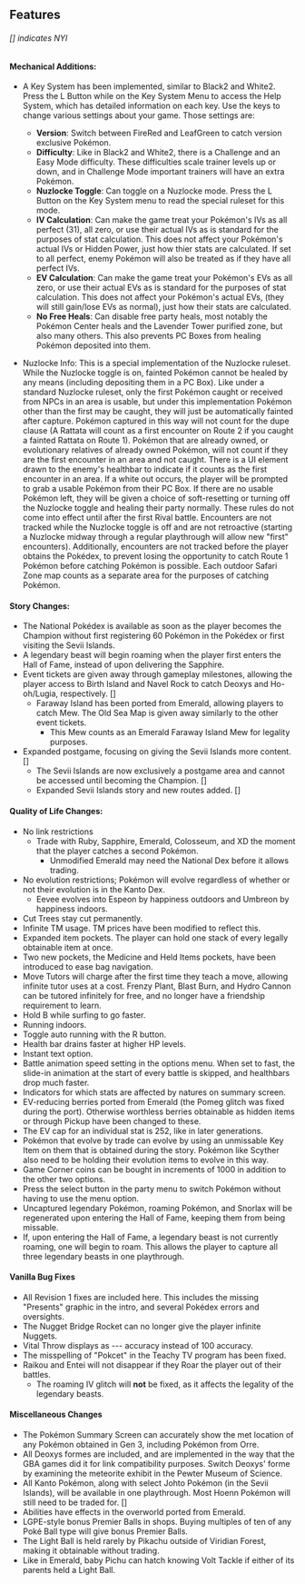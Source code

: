 ## Features

###### [] indicates NYI

#### Mechanical Additions:
- A Key System has been implemented, similar to Black2 and White2. Press the L Button while on the Key System Menu to access the Help System, which has detailed information on each key. Use the keys to change various settings about your game. Those settings are:
	*  __Version__: Switch between FireRed and LeafGreen to catch version exclusive Pokémon.
	* __Difficulty__: Like in Black2 and White2, there is a Challenge and an Easy Mode difficulty. These difficulties scale trainer levels up or down, and in Challenge Mode important trainers will have an extra Pokémon.
	* __Nuzlocke Toggle__: Can toggle on a Nuzlocke mode. Press the L Button on the Key System menu to read the special ruleset for this mode.
	* __IV Calculation__: Can make the game treat your Pokémon's IVs as all perfect (31), all zero, or use their actual IVs as is standard for the purposes of stat calculation. This does not affect your Pokémon's actual IVs or Hidden Power, just how thier stats are calculated. If set to all perfect, enemy Pokémon will also be treated as if they have all perfect IVs.
	* __EV Calculation__: Can make the game treat your Pokémon's EVs as all zero, or use their actual EVs as is standard for the purposes of stat calculation. This does not affect your Pokémon's actual EVs, (they will still gain/lose EVs as normal), just how their stats are calculated.
	* __No Free Heals__: Can disable free party heals, most notably the Pokémon Center heals and the Lavender Tower purified zone, but also many others. This also prevents PC Boxes from healing Pokémon deposited into them.

- Nuzlocke Info: This is a special implementation of the Nuzlocke ruleset. While the Nuzlocke toggle is on, fainted Pokémon cannot be healed by any means (including depositing them in a PC Box). Like under a standard Nuzlocke ruleset, only the first Pokémon caught or received from NPCs in an area is usable, but under this implementation Pokémon other than the first may be caught, they will just be automatically fainted after capture. Pokémon captured in this way will not count for the dupe clause (A Rattata will count as a first encounter on Route 2 if you caught a fainted Rattata on Route 1). Pokémon that are already owned, or evolutionary relatives of already owned Pokémon, will not count if they are the first encounter in an area and not caught. There is a UI element drawn to the enemy's healthbar to indicate if it counts as the first encounter in an area. If a white out occurs, the player will be prompted to grab a usable Pokémon from their PC Box. If there are no usable Pokémon left, they will be given a choice of soft-resetting or turning off the Nuzlocke toggle and healing their party normally. These rules do not come into effect until after the first Rival battle. Encounters are not tracked while the Nuzlocke toggle is off and are not retroactive (starting a Nuzlocke midway through a regular playthrough will allow new "first" encounters). Additionally, encounters are not tracked before the player obtains the Pokédex, to prevent losing the opportunity to catch Route 1 Pokémon before catching Pokémon is possible. Each outdoor Safari Zone map counts as a separate area for the purposes of catching Pokémon.

#### Story Changes:
- The National Pokédex is available as soon as the player becomes the Champion without first registering 60 Pokémon in the Pokédex or first visiting the Sevii Islands.
- A legendary beast will begin roaming when the player first enters the Hall of Fame, instead of upon delivering the Sapphire.
- Event tickets are given away through gameplay milestones, allowing the player access to Birth Island and Navel Rock to catch Deoxys and Ho-oh/Lugia, respectively. []
	* Faraway Island has been ported from Emerald, allowing players to catch Mew. The Old Sea Map is given away similarly to the other event tickets.
		* This Mew counts as an Emerald Faraway Island Mew for legality purposes.
- Expanded postgame, focusing on giving the Sevii Islands more content. []
	* The Sevii Islands are now exclusively a postgame area and cannot be accessed until becoming the Champion. []
	* Expanded Sevii Islands story and new routes added. []

#### Quality of Life Changes:
- No link restrictions
	* Trade with Ruby, Sapphire, Emerald, Colosseum, and XD the moment that the player catches a second Pokémon.
		* Unmodified Emerald may need the National Dex before it allows trading.
- No evolution restrictions; Pokémon will evolve regardless of whether or not their evolution is in the Kanto Dex.
	* Eevee evolves into Espeon by happiness outdoors and Umbreon by happiness indoors.
- Cut Trees stay cut permanently.
- Infinite TM usage. TM prices have been modified to reflect this.
- Expanded item pockets. The player can hold one stack of every legally obtainable item at once.
- Two new pockets, the Medicine and Held Items pockets, have been introduced to ease bag navigation.
- Move Tutors will charge after the first time they teach a move, allowing infinite tutor uses at a cost. Frenzy Plant, Blast Burn, and Hydro Cannon can be tutored infinitely for free, and no longer have a friendship requirement to learn.
- Hold B while surfing to go faster.
- Running indoors.
- Toggle auto running with the R button.
- Health bar drains faster at higher HP levels.
- Instant text option.
- Battle animation speed setting in the options menu. When set to fast, the slide-in animation at the start of every battle is skipped, and healthbars drop much faster.
- Indicators for which stats are affected by natures on summary screen.
- EV-reducing berries ported from Emerald (the Pomeg glitch was fixed during the port). Otherwise worthless berries obtainable as hidden items or through Pickup have been changed to these.
- The EV cap for an individual stat is 252, like in later generations.
- Pokémon that evolve by trade can evolve by using an unmissable Key Item on them that is obtained during the story. Pokémon like Scyther also need to be holding their evolution items to evolve in this way.
- Game Corner coins can be bought in increments of 1000 in addition to the other two options.
- Press the select button in the party menu to switch Pokémon without having to use the menu option.
- Uncaptured legendary Pokémon, roaming Pokémon, and Snorlax will be regenerated upon entering the Hall of Fame, keeping them from being missable.
- If, upon entering the Hall of Fame, a legendary beast is not currently roaming, one will begin to roam. This allows the player to capture all three legendary beasts in one playthrough.

#### Vanilla Bug Fixes
- All Revision 1 fixes are included here. This includes the missing "Presents" graphic in the intro, and several Pokédex errors and oversights.
- The Nugget Bridge Rocket can no longer give the player infinite Nuggets.
- Vital Throw displays as --- accuracy instead of 100 accuracy.
- The misspelling of "Pokcet" in the Teachy TV program has been fixed.
- Raikou and Entei will not disappear if they Roar the player out of their battles.
	* The roaming IV glitch will __not__ be fixed, as it affects the legality of the legendary beasts.

#### Miscellaneous Changes
- The Pokémon Summary Screen can accurately show the met location of any Pokémon obtained in Gen 3, including Pokémon from Orre.
- All Deoxys formes are included, and are implemented in the way that the GBA games did it for link compatibility purposes. Switch Deoxys' forme by examining the meteorite exhibit in the Pewter Museum of Science.
- All Kanto Pokémon, along with select Johto Pokémon (in the Sevii Islands), will be available in one playthrough. Most Hoenn Pokémon will still need to be traded for. []
- Abilities have effects in the overworld ported from Emerald.
- LGPE-style bonus Premier Balls in shops. Buying multiples of ten of any Poké Ball type will give bonus Premier Balls.
- The Light Ball is held rarely by Pikachu outside of Viridian Forest, making it obtainable without trading.
- Like in Emerald, baby Pichu can hatch knowing Volt Tackle if either of its parents held a Light Ball.
